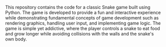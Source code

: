 This repository contains the code for a classic Snake game built using Python. The game is developed to provide a fun and interactive experience while demonstrating fundamental concepts of game development such as rendering graphics, handling user input, and implementing game logic. The game is simple yet addictive, where the player controls a snake to eat food and grow longer while avoiding collisions with the walls and the snake's own body.

